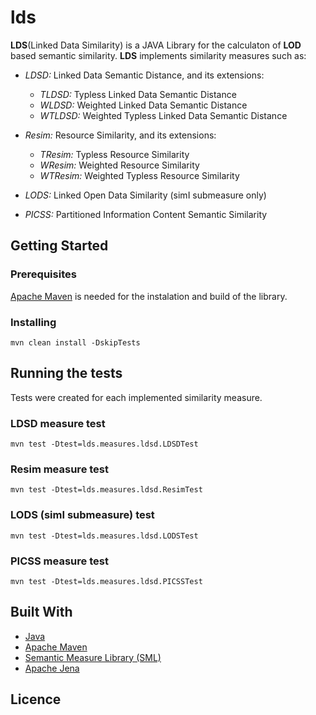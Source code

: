 # lds
**LDS**(Linked Data Similarity) is a JAVA Library for the calculaton of **LOD** based semantic similarity. **LDS** implements similarity measures such as:

* *LDSD:* Linked Data Semantic Distance, and its extensions:
   * *TLDSD:* Typless Linked Data Semantic Distance
   * *WLDSD:* Weighted Linked Data Semantic Distance
   * *WTLDSD:* Weighted Typless Linked Data Semantic Distance

* *Resim:* Resource Similarity, and its extensions:
  * *TResim:* Typless Resource Similarity
  * *WResim:* Weighted Resource Similarity
  * *WTResim:* Weighted Typless Resource Similarity

* *LODS:* Linked Open Data Similarity (simI submeasure only)

* *PICSS:* Partitioned Information Content Semantic Similarity

## Getting Started

### Prerequisites
[Apache Maven](https://maven.apache.org/) is needed for the instalation and build of the library.

### Installing

``` 
mvn clean install -DskipTests
```
## Running the tests
Tests were created for each implemented similarity measure.

### LDSD measure test

```
mvn test -Dtest=lds.measures.ldsd.LDSDTest
```

### Resim measure test
 
```
mvn test -Dtest=lds.measures.ldsd.ResimTest
```

### LODS (simI submeasure) test

```
mvn test -Dtest=lds.measures.ldsd.LODSTest
```

### PICSS measure test

```
mvn test -Dtest=lds.measures.ldsd.PICSSTest
```

## Built With
* [Java](https://www.java.com/download/)
* [Apache Maven](https://maven.apache.org/)
* [Semantic Measure Library (SML)](http://www.semantic-measures-library.org)
* [Apache Jena](https://jena.apache.org/)

## Licence

